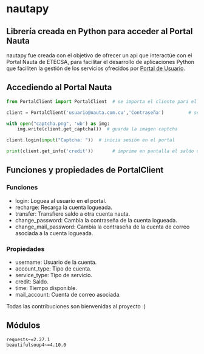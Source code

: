 nautapy
===========
## Librería creada en Python para acceder al Portal Nauta

nautapy fue creada con el objetivo de ofrecer un api que interactúe con el Portal Nauta de ETECSA,
para facilitar el desarrollo de aplicaciones Python que faciliten la gestión de los servicios
ofrecidos por [Portal de Usuario](https://www.portal.nauta.cu/).

## Accediendo al Portal Nauta
```python
from PortalClient import PortalClient  # se importa el cliente para el Portal Nauta

client = PortalClient('usuario@nauta.com.cu','Contraseña')         # se instancia el cliente

with open("captcha.png", 'wb') as img:
    img.write(client.get_captcha())  # guarda la imagen captcha

client.login(input("Captcha: "))  # inicia sesión en el portal

print(client.get_info('credit'))       # imprime en pantalla el saldo de la cuenta logueada

```
## Funciones y propiedades de PortalClient
### Funciones
* login: Loguea al usuario en el portal.
* recharge: Recarga la cuenta logueada.
* transfer: Transfiere saldo a otra cuenta nauta.
* change_password: Cambia la contraseña de la cuenta logueada.
* change_mail_password: Cambia la contraseña de la cuenta de correo asociada a la cuenta logueada.
### Propiedades
* username: Usuario de la cuenta.
* account_type: Tipo de cuenta.
* service_type: Tipo de servicio.
* credit: Saldo.
* time: Tiempo disponible.
* mail_account: Cuenta de correo asociada.

Todas las contribuciones son bienvenidas al proyecto :)

## Módulos
```text
requests~=2.27.1
beautifulsoup4~=4.10.0
```
